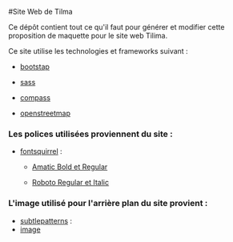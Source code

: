 #Site Web de Tilma

Ce dépôt contient tout ce qu'il faut pour générer et modifier cette proposition de maquette pour le site web Tilima.

Ce site utilise les technologies et frameworks suivant  :

*  [bootstap](https://getbootstrap.com/)

*  [sass](http://sass-lang.com/)

*  [compass](http://compass-style.org/)

*  [openstreetmap](https://www.openstreetmap.org/)

### Les polices utilisées proviennent du site :

* [fontsquirrel](https://www.fontsquirrel.com/) :

    * [Amatic Bold et Regular](https://www.fontsquirrel.com/fonts/amatic)

    * [Roboto Regular et Italic ](https://www.fontsquirrel.com/fonts/roboto?q%5Bterm%5D=roboto&q%5Bsearch_check%5D=Y)

### L'image utilisé pour l'arrière plan du site provient :

 * [subtlepatterns](http://subtlepatterns.com/) :
 * [image](http://subtlepatterns.com/?s=noisy_grid.png)
